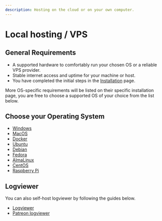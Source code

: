 ```yaml
---
description: Hosting on the cloud or on your own computer.
---
```


# Local hosting / VPS

## General Requirements

* A supported hardware to comfortably run your chosen OS or a reliable VPS provider.
* Stable internet access and uptime for your machine or host.
* You have completed the initial steps in the [Installation](../) page.

More OS-specific requirements will be listed on their specific installation page, you are free to choose a supported OS of your choice from the list below.

## Choose your Operating System

* [Windows](./windows.md)
* [MacOS](./macos.md)
* [Docker](./docker.md)
* [Ubuntu](./ubuntu.md)
* [Debian](./debian.md)
* [Fedora](./fedora.md)
* [AlmaLinux](./almalinux.md)
* [CentOS](./centos.md)
* [Raspberry Pi](./raspberry-pi.md)

## Logviewer

You can also self-host logviewer by following the guides below.

* [Logviewer](./logviewer.md)
* [Patreon logviewer](./patreon_logviewer.md)
